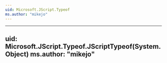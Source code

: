 ```yaml
---
uid: Microsoft.JScript.Typeof
ms.author: "mikejo"
---
```


---
uid: Microsoft.JScript.Typeof.JScriptTypeof(System.Object)
ms.author: "mikejo"
---
